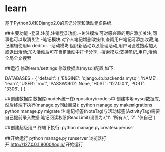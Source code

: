 # learn
基于Python3.6和Django2.0的笔记分享和活动组织系统.

##主要功能
-登录,注册,注销登录功能.
-关注模块:可对感兴趣的用户添加关注,同事也可以取消关注
-笔记模块:对个人笔记增删改操作,查阅用户笔记可添加收藏,笔记编辑使用kindeditor.
-活动模块:组织新活动以及管理活动,用户可通过搜索加入或退出活动;加入活动后可在当前活动中打卡分享.
-搜索模块:支持笔记,用户,活动全局全文搜索

##运行
修改learn/settings 修改数据库(mysql)配置,如下:

DATABASES = {
	'default': {
		'ENGINE': 'django.db.backends.mysql',
		'NAME': 'learn',
		'USER': 'root',
		'PASSWORD': None,
		'HOST': '127.0.0.1',
		'PORT': '3306',
	}
}


##创建数据库
数据库models统一在repository/models中
创建本地mysql数据库,然后终端下执行(manage.py同级目录):
python manage.py makemigrations
python manage.py migrate
注:笔记标签(NoteTag)与活动标签(ActivityTag)需要自己提前录入数据,笔记阅读权限(ReadLimit)设置为:{'1': '所有人', '2': '仅自己'}


##创建超级用户
终端下执行:
python manage.py createsuperuser

##开始运行
python manage.py runserver
浏览器打开:http://127.0.0.1:8000/login/ 开始运行
